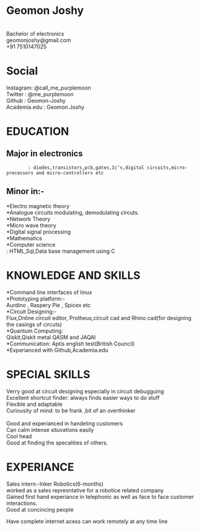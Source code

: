 # Geomon Joshy
<br>
Bachelor of electronics<br>
geomonjoshy@gmail.com<br>
+91 7510147025<br>

# Social
Instagram: @call_me_purplemoon<br>
Twitter : @me_purplemoon <br>
Github : Geomon-Joshy <br>
Academia.edu : Geomon Joshy <br>

# EDUCATION

## Major in electronics
			: diodes,transistors,pcb,gates,Ic’s,digital circuits,micro-precessors and micro-controllers etc 
			
## Minor in:-
*Electro magnetic theory <br>
*Analogue circuits modulating, demodulating circuts.  <br>
*Network Theory <br>
*Micro wave theory <br>
*Digital signal processing <br>
*Mathematics <br>
*Computer science <br>
			:­  HTML,Sql,Data base management using C <br>

# KNOWLEDGE AND SKILLS
*Command line interfaces of linux <br>
*Prototyping platform:- <br>
		Aurdino , Raspery Pie , Spicex etc <br>
*Circuit Designing:- <br>
		Flux,Online circuit editor, Protheus,circuit cad and Rhino cad(for designing the casings of circuts) <br>
*Quantum Computing:­ <br>
		Qiskit,Qiskit metal QASM and JAQAl <br>
*Communication:­
		Aptis english test(British Council) <br>
*Experianced with Github,Academia.edu <br>

# SPECIAL SKILLS
Verry good at circuit designing especially in circuit debugguing <br>
Excellent shortcut finder:­ always finds easier ways to do stuff <br>
Flexible and adaptable <br>
Curiousity of mind:­ to be frank ,bit of an overthinker <br>  
Good and experianced in handeling customers <br>
Can calm intense situvations easily <br>
Cool head <br>
Good at finding the specalities of others. <br>
# EXPERIANCE
Sales intern:-Inker Robotics(6-months) <br>
    worked as a sales represntative for a robotice related company <br>
    Gained first hand experiance in telephonic as well as face to face customer interactions. <br>
    Good at concincing people <br>
    
Have complete internet acess can work remotely at any time line <br>
